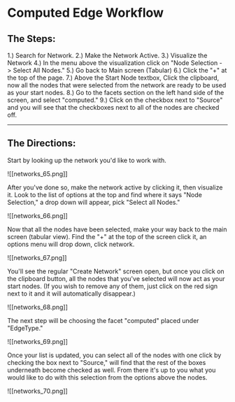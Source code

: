 # Computed Edge Workflow

##  The Steps:
1.) Search for Network.
2.) Make the Network Active.
3.) Visualize the Network
4.) In the menu above the visualization click on "Node Selection - > Select All Nodes."
5.) Go back to Main screen (Tabular)
6.) Click the "+" at the top of the page.
7.) Above the Start Node textbox, Click the clipboard, now all the nodes that were selected from the network are ready to be used as your start nodes.
8.) Go to the facets section on the left hand side of the screen, and select "computed."
9.) Click on the checkbox next to "Source" and you will see that the checkboxes next to all of the nodes are checked off.
- - - - - - - - - - - - - - - - - - - - - - - - - - - - - - - - - - - - - - - - - - - - - - -
##  The Directions:
Start by looking up the network you'd like to work with.

![[networks_65.png]]

   After you've done so, make the network active by clicking it, then visualize it. Look to the list of options at the top and find where it says "Node Selection," a drop down will appear, pick "Select all Nodes."

![[networks_66.png]]

   Now that all the nodes have been selected, make your way back to the main screen (tabular view). Find the "+" at the top of the screen click it, an options menu will drop down, click network.

![[networks_67.png]]

   You'll see the regular "Create Network" screen open, but once you click on the clipboard button, all the nodes that you've selected will now act as your start nodes. (If you wish to remove any of them, just click on the red sign next to it and it will automatically disappear.)

![[networks_68.png]]

   The next step will be choosing the facet "computed" placed under "EdgeType."

![[networks_69.png]]

   Once your list is updated, you can select all of the nodes with one click by checking the box next to "Source," will find that the rest of the boxes underneath become checked as well. From there it's up to you what you would like to do with this selection from the options above the nodes.

![[networks_70.png]]

